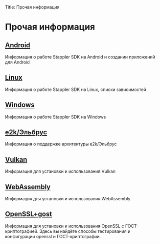 Title: Прочая информация

# Прочая информация

## [Android](android.md)

Информация о работе Stappler SDK на Android и создании приложений для Android

## [Linux](linux.md)

Информация о работе Stappler SDK на Linux, списки зависимостей

## [Windows](windows.md)

Информация о работе Stappler SDK на Windows

## [e2k/Эльбрус](e2k.md)

Информация о поддержке архитектуры e2k/Эльбрус

## [Vulkan](vulkan.md)

Информация для установки и использования Vulkan

## [WebAssembly](webassembly.md)

Информация для установки и использования WebAssembly

## [OpenSSL+gost](openssl_gost.md)

Информация для установки и использования OpenSSL с ГОСТ-криптографией. Здесь вы найдёте способы тестирования и конфигурации openssl и ГОСТ-криптографии.
